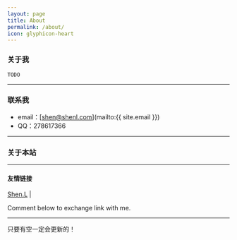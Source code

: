```yaml
---
layout: page
title: About
permalink: /about/
icon: glyphicon-heart
---
```


### 关于我

    TODO

---

### 联系我

* email：[shen@shenl.com](mailto:{{ site.email }})
* QQ：278617366


---

### 关于本站   


---

#### 友情链接

[Shen.L](http://www.shenl.com) \|

Comment below to exchange link with me.  

---

只要有空一定会更新的！